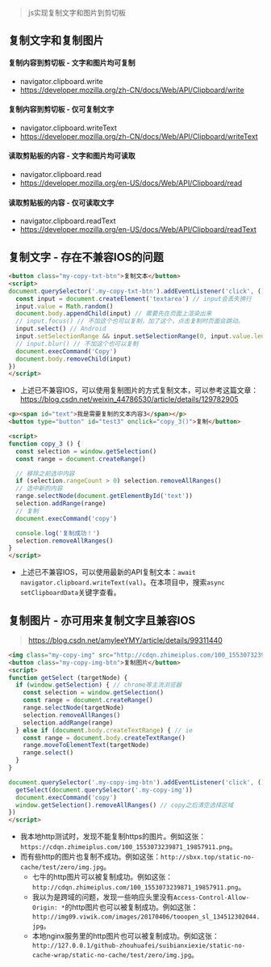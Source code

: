 > js实现复制文字和图片到剪切板

## 复制文字和复制图片
#### 复制内容到剪切板 - 文字和图片均可复制
* navigator.clipboard.write
* https://developer.mozilla.org/zh-CN/docs/Web/API/Clipboard/write
#### 复制内容到剪切板 - 仅可复制文字
* navigator.clipboard.writeText
* https://developer.mozilla.org/zh-CN/docs/Web/API/Clipboard/writeText
#### 读取剪贴板的内容 - 文字和图片均可读取
* navigator.clipboard.read
* https://developer.mozilla.org/en-US/docs/Web/API/Clipboard/read
#### 读取剪贴板的内容 - 仅可读取文字
* navigator.clipboard.readText
* https://developer.mozilla.org/en-US/docs/Web/API/Clipboard/readText

## 复制文字 - 存在不兼容IOS的问题
```html
<button class="my-copy-txt-btn">复制文本</button>
<script>
document.querySelector('.my-copy-txt-btn').addEventListener('click', () => {
  const input = document.createElement('textarea') // input会丢失换行
  input.value = Math.random()
  document.body.appendChild(input) // 需要先在页面上渲染出来
  // input.focus() // 不加这个也可以复制，加了这个，点击复制时页面会跳动。
  input.select() // Android
  input.setSelectionRange && input.setSelectionRange(0, input.value.length) // IOS
  // input.blur() // 不加这个也可以复制
  document.execCommand('Copy')
  document.body.removeChild(input)
})
</script>
```
* 上述已不兼容IOS，可以使用复制图片的方式复制文本，可以参考这篇文章：https://blog.csdn.net/weixin_44786530/article/details/129782905
```html
<p><span id="text">我是需要复制的文本内容3</span></p>
<button type="button" id="test3" onclick="copy_3()">复制</button>

<script>
function copy_3 () {
  const selection = window.getSelection()
  const range = document.createRange()

  // 移除之前选中内容
  if (selection.rangeCount > 0) selection.removeAllRanges()
  // 选中新的内容
  range.selectNode(document.getElementById('text'))
  selection.addRange(range)
  // 复制
  document.execCommand('copy')

  console.log('复制成功！')
  selection.removeAllRanges()
}
</script>
```
* 上述已不兼容IOS，可以使用最新的API复制文本：`await navigator.clipboard.writeText(val)`。在本项目中，搜索`async setClipboardData`关键字查看。

## 复制图片 - 亦可用来复制文字且兼容IOS
> https://blog.csdn.net/amyleeYMY/article/details/99311440
```html
<img class="my-copy-img" src="http://cdqn.zhimeiplus.com/100_1553073239871_19857911.png" alt="">
<button class="my-copy-img-btn">复制图片</button>
<script>
function getSelect (targetNode) {
  if (window.getSelection) { // chrome等主流浏览器
    const selection = window.getSelection()
    const range = document.createRange()
    range.selectNode(targetNode)
    selection.removeAllRanges()
    selection.addRange(range)
  } else if (document.body.createTextRange) { // ie
    const range = document.body.createTextRange()
    range.moveToElementText(targetNode)
    range.select()
  }
}

document.querySelector('.my-copy-img-btn').addEventListener('click', () => {
  getSelect(document.querySelector('.my-copy-img'))
  document.execCommand('copy')
  window.getSelection().removeAllRanges() // copy之后清空选择区域
})
</script>
```
* 我本地http测试时，发现不能复制https的图片。例如这张：`https://cdqn.zhimeiplus.com/100_1553073239871_19857911.png`。
* 而有些http的图片也复制不成功。例如这张：`http://sbxx.top/static-no-cache/test/zero/img.jpg`。
  - 七牛的http图片可以被复制成功。例如这张：`http://cdqn.zhimeiplus.com/100_1553073239871_19857911.png`。
  - 我以为是跨域的问题，发现一些响应头里没有`Access-Control-Allow-Origin: *`的http图片也可以被复制成功。例如这张：`http://img09.viwik.com/images/20170406/tooopen_sl_134512302044.jpg`。
  - 本地nginx服务里的http图片也可以被复制成功。例如这张：`http://127.0.0.1/github-zhouhuafei/suibianxiexie/static-no-cache-wrap/static-no-cache/test/zero/img.jpg`。
